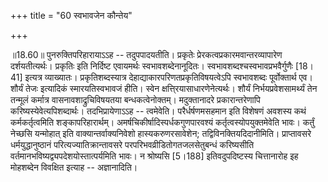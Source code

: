 +++
title = "60 स्वभावजेन कौन्तेय"

+++
  
  
॥18.60॥ पुनरुक्तिपरिहारायाऽऽह -- तदुपपादयतीति। प्रकृतेः
प्रेरकत्वप्रकारमवान्तरव्यापारेण दर्शयतीत्यर्थः। प्रकृतिः इति निर्दिष्ट
एवायमर्थः स्वभावशब्देनानूदितः। स्वभावशब्दश्चस्वभावप्रभवैर्गुणैः
\[18।41\] इत्यत्र व्याख्यातः। प्रकृतिशब्दस्यात्र
देहाद्याकारपरिणतप्रकृतिविषयत्वेऽपि स्वभावशब्दः पूर्वोक्तार्थ एव। शौर्यं
तेजः इत्यादिकं स्मारयतिस्वभावजं हीति। स्वेन क्षत्ति्रयासाधारणेनेत्यर्थः।
शौर्यं निर्भयप्रवेशसामर्थ्यं तेन तन्मूलं कर्मात्र वासनावशाद्रुचिविषयतया
बन्धकत्वेनोक्तम्। मदुक्तानादरे प्रकारान्तरेणापि
करिष्यस्येवेत्यपिशब्दार्थः। तदभिप्रायेणाऽऽह --
त्वमेवेति। परैर्धर्षणमसहमान इति विशेषणं अवशस्य कथं कर्मकर्तृत्वमिति
शङ्कापरिहारार्थम्। अमर्षचिकीर्षादिस्पर्धकगुणपारवश्यं
कर्तृत्वस्योपयुक्तमेवेति भावः। कर्तुं नेच्छसि यन्मोहात् इति
वाक्यान्तर्वाक्यनिवेशो हास्यकरुणरसावेशेन; तद्विविनक्तियदिदानीमिति।
प्राप्तावसरे धर्मयुद्धानुष्ठानं परित्यज्यातिक्रान्तावसरे
परपरिभवव्रीडितोगतजलसेतुबन्धं करिष्यसीति
वर्तमानभविष्यद्व्यपदेशयोस्तात्पर्यमिति भावः। न श्रोष्यसि \[5।188\]
इतिवदुपदिष्टस्य चित्तानारोह इह मोहशब्देन विवक्षित इत्याह --
अज्ञानादिति।  
  
